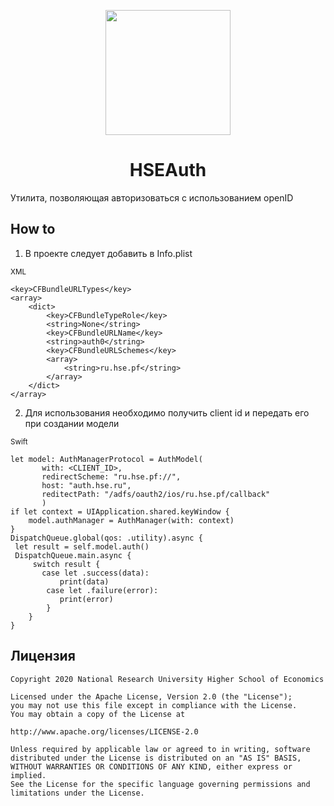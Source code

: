 <p align="center">
  <a href="https://hse.ru/web">
    <img width="200px" src="https://hse-media.hb.bizmrg.com/hsecore/hse-digital-logo-light/image-1582238921120.svg">
  </a>
</p>

<h1 align="center">HSEAuth</h1>

Утилита, позволяющая авторизоваться с использованием openID

## How to
1. В проекте следует добавить в Info.plist

<sub>XML</sub>
```
<key>CFBundleURLTypes</key>
<array>
    <dict>
        <key>CFBundleTypeRole</key>
        <string>None</string>
        <key>CFBundleURLName</key>
        <string>auth0</string>
        <key>CFBundleURLSchemes</key>
        <array>
            <string>ru.hse.pf</string>
        </array>
    </dict>
</array>
```

2. Для использования необходимо получить client id и передать его при создании модели

<sub>Swift</sub>
```
let model: AuthManagerProtocol = AuthModel(
       with: <CLIENT_ID>,
       redirectScheme: "ru.hse.pf://",
       host: "auth.hse.ru",
       reditectPath: "/adfs/oauth2/ios/ru.hse.pf/callback"
       )
if let context = UIApplication.shared.keyWindow {
    model.authManager = AuthManager(with: context)
}
DispatchQueue.global(qos: .utility).async {
 let result = self.model.auth()
 DispatchQueue.main.async {
     switch result {
       case let .success(data):
           print(data)
        case let .failure(error):
           print(error)
        }
    }
}
```
## Лицензия
```license
Copyright 2020 National Research University Higher School of Economics

Licensed under the Apache License, Version 2.0 (the "License");
you may not use this file except in compliance with the License.
You may obtain a copy of the License at

http://www.apache.org/licenses/LICENSE-2.0

Unless required by applicable law or agreed to in writing, software
distributed under the License is distributed on an "AS IS" BASIS,
WITHOUT WARRANTIES OR CONDITIONS OF ANY KIND, either express or implied.
See the License for the specific language governing permissions and
limitations under the License.
```
